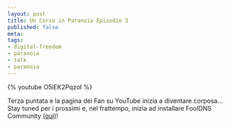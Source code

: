 ```yaml
--- 
layout: post
title: Un Corso in Paranoia Episodio 3
published: false
meta: 
tags: 
- digital-freedom
- paranoia
- talk
- paranoia
---
```

{% youtube O5iEK2PqzoI %}
  
Terza puntata e la pagina dei Fan su YouTube inizia a diventare corposa...
Stay tuned per i prossimi e, nel frattempo, inizia ad installare FoolDNS Community [(qui)](http://fooldns.com/c)!    
  
 

